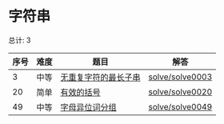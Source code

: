 # 字符串

<!--- table -->

总计: 3

| 序号 | 难度 | 题目                                                                                                     | 解答                                  |
| ---- | ---- | -------------------------------------------------------------------------------------------------------- | ------------------------------------- |
| 3    | 中等 | [无重复字符的最长子串](https://leetcode-cn.com/problems/longest-substring-without-repeating-characters/) | [solve/solve0003](../solve/solve0003) |
| 20   | 简单 | [有效的括号](https://leetcode-cn.com/problems/valid-parentheses/)                                        | [solve/solve0020](../solve/solve0020) |
| 49   | 中等 | [字母异位词分组](https://leetcode-cn.com/problems/group-anagrams/)                                       | [solve/solve0049](../solve/solve0049) |

